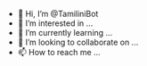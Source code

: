 - 👋 Hi, I’m @TamiliniBot
- 👀 I’m interested in ...
- 🌱 I’m currently learning ...
- 💞️ I’m looking to collaborate on ...
- 📫 How to reach me ...

<!---
TamiliniBot/TamiliniBot is a ✨ special ✨ repository because its `README.md` (this file) appears on your GitHub profile.
You can click the Preview link to take a look at your changes.
--->
